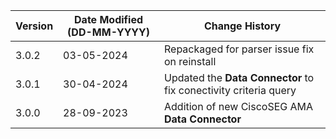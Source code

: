 | **Version** | **Date Modified (DD-MM-YYYY)** | **Change History**                                                 |
|-------------|--------------------------------|--------------------------------------------------------------------|
| 3.0.2       | 03-05-2024                     | Repackaged for parser issue fix on reinstall                       |
| 3.0.1       | 30-04-2024                     | Updated the **Data Connector** to fix conectivity criteria query   |
| 3.0.0       | 28-09-2023                     | Addition of new CiscoSEG AMA **Data Connector**                 | 	                                                            |  
         
                                                                                                                 
